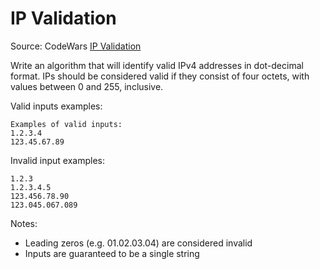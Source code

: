 # IP Validation

Source: CodeWars [IP Validation](https://www.codewars.com/kata/515decfd9dcfc23bb6000006/)

Write an algorithm that will identify valid IPv4 addresses in dot-decimal format. IPs should be considered valid if they consist of four octets, with values between 0 and 255, inclusive.

Valid inputs examples:

```text
Examples of valid inputs:
1.2.3.4
123.45.67.89
```

Invalid input examples:

```text
1.2.3
1.2.3.4.5
123.456.78.90
123.045.067.089
```

Notes:

- Leading zeros (e.g. 01.02.03.04) are considered invalid
- Inputs are guaranteed to be a single string